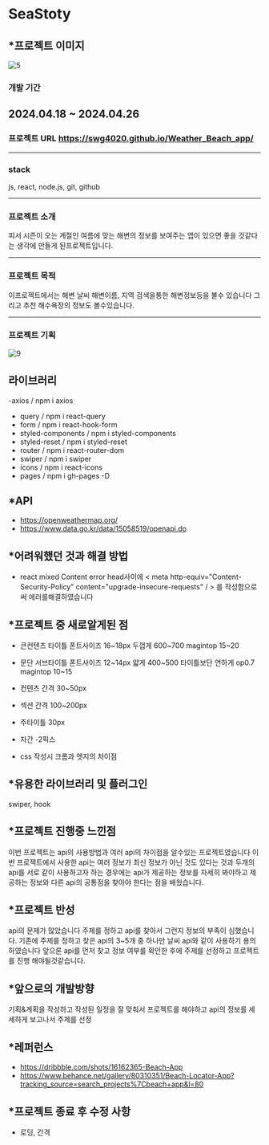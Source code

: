 
# SeaStoty

## \*프로젝트 이미지

![5](https://github.com/swg4020/Weather_Beach_app/assets/162289678/e884589c-1ebd-4776-beb9-5d1960b47ee5)

### 개발 기간

## 2024.04.18 ~ 2024.04.26

### 프로젝트 URL https://swg4020.github.io/Weather_Beach_app/
---
### stack
js, react, node.js, git, github

---
### 프로젝트 소개

피서 시즌이 오는 계절인 여름에 맞는 해변의 정보를 보여주는 앱이 있으면 좋을 것같다는 생각에 만들게 된프로젝트입니다. 

---
### 프로젝트 목적
이프로젝트에서는 해변 날씨 해변이름, 지역 검색을통한 해변정보등을 볼수 있습니다 그리고 추천 해수욕장의 정보도 볼수있습니다.

---
### 프로젝트 기획

![9](https://github.com/swg4020/Weather_Beach_app/assets/162289678/4156fa87-25e4-4e9c-9864-240253a2c48c)

## 라이브러리

-axios / npm i axios

- query / npm i react-query
- form / npm i react-hook-form
- styled-components / npm i styled-components
- styled-reset / npm i styled-reset
- router / npm i react-router-dom
- swiper / npm i swiper
- icons / npm i react-icons
- pages / npm i gh-pages -D

## \*API
- https://openweathermap.org/
- https://www.data.go.kr/data/15058519/openapi.do

## \*어려워했던 것과 해결 방법
- react mixed Content error
head사이에 
< meta http-equiv="Content-Security-Policy" content="upgrade-insecure-requests" / > 를 작성함으로써 에러를해결하였습니다
<meta http-equiv="Content-Security-Policy" content="upgrade-insecure-requests" />


## \*프로젝트 중 새로알게된 점
- 큰컨텐츠 타이틀 폰트사이즈 16~18px 두껍게 600~700
magintop 15~20
- 문단 서브타이틀 폰트사이즈 12~14px 얇게 400~500 타이틀보단 연하게 op0.7
magintop 10~15

- 컨텐츠 간격 30~50px
- 섹션 간격 100~200px
- 주타이틀 30px
- 자간 -2픽스

- css 작성시 크롬과 엣지의 차이점

## \*유용한 라이브러리 및 플러그인

swiper, hook

## \*프로젝트 진행중 느낀점
이번 프로젝트는 api의 사용방법과 여러 api의 차이점을 알수있는 프로젝트였습니다 이번 프로젝트에서 사용한 api는 여러 정보가 최신 정보가 아닌 것도 있다는 것과 두개의 api를 서로 같이 사용하고자 하는 경우에는 api가 제공하는 정보를 자세히 봐야하고 제공하는 정보와 다른 api의 공통점을 찾아야 한다는 점을 배웠습니다. 


## \*프로젝트 반성
api의 문제가 많았습니다 주제를 정하고 api를 찾아서 그런지 정보의 부족이 심했습니다. 기존에 주제를 정하고 찾은 api의 3~5개 중 하나만 날씨 api와 같이 사용하기 용의 하였습니다 앞으론 api를 먼저 찾고 정보 여부를 확인한 후에 주제를 선정하고 프로젝트를 진행 해야될것같습니다.


## \*앞으로의 개발방향

기획&계획을 작성하고 작성된 일정을 잘 맞춰서 프로젝트를 해야하고 api의 정보를 세세하게 보고나서 주제를 선정


## \*레퍼런스

- https://dribbble.com/shots/16162365-Beach-App
- https://www.behance.net/gallery/80310351/Beach-Locator-App?tracking_source=search_projects%7Cbeach+app&l=80

## \*프로젝트 종료 후 수정 사항

- 로딩, 간격